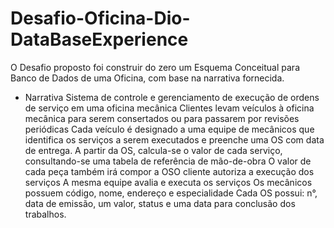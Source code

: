 # Desafio-Oficina-Dio-DataBaseExperience
  O Desafio proposto foi construir do zero um Esquema Conceitual para Banco de Dados de uma Oficina, com base na narrativa fornecida.
   - Narrativa
  Sistema de controle e gerenciamento de execução de ordens de serviço em uma oficina mecânica
  Clientes levam veículos à oficina mecânica para serem consertados ou para passarem por revisões  periódicas
  Cada veículo é designado a uma equipe de mecânicos que identifica os serviços a serem executados e preenche uma OS com data de entrega.
  A partir da OS, calcula-se o valor de cada serviço, consultando-se uma tabela de referência de mão-de-obra
  O valor de cada peça também irá compor a OSO cliente autoriza a execução dos serviços
  A mesma equipe avalia e executa os serviços
  Os mecânicos possuem código, nome, endereço e especialidade
  Cada OS possui: n°, data de emissão, um valor, status e uma data para conclusão dos trabalhos.
